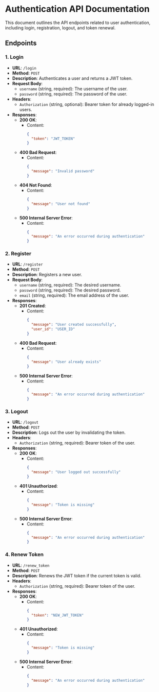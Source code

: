 # Authentication API Documentation

This document outlines the API endpoints related to user authentication, including login, registration, logout, and token renewal.

## Endpoints

### 1. Login

- **URL**: `/login`
- **Method**: `POST`
- **Description**: Authenticates a user and returns a JWT token.
- **Request Body**:
  - `username` (string, required): The username of the user.
  - `password` (string, required): The password of the user.
- **Headers**:
  - `Authorization` (string, optional): Bearer token for already logged-in users.
- **Responses**:
  - **200 OK**: 
    - Content: 
      ```json
      {
        "token": "JWT_TOKEN"
      }
      ```
  - **400 Bad Request**: 
    - Content: 
      ```json
      {
        "message": "Invalid password"
      }
      ```
  - **404 Not Found**: 
    - Content: 
      ```json
      {
        "message": "User not found"
      }
      ```
  - **500 Internal Server Error**: 
    - Content: 
      ```json
      {
        "message": "An error occurred during authentication"
      }
      ```

### 2. Register

- **URL**: `/register`
- **Method**: `POST`
- **Description**: Registers a new user.
- **Request Body**:
  - `username` (string, required): The desired username.
  - `password` (string, required): The desired password.
  - `email` (string, required): The email address of the user.
- **Responses**:
  - **201 Created**: 
    - Content: 
      ```json
      {
        "message": "User created successfully",
        "user_id": "USER_ID"
      }
      ```
  - **400 Bad Request**: 
    - Content: 
      ```json
      {
        "message": "User already exists"
      }
      ```
  - **500 Internal Server Error**: 
    - Content: 
      ```json
      {
        "message": "An error occurred during authentication"
      }
      ```

### 3. Logout

- **URL**: `/logout`
- **Method**: `POST`
- **Description**: Logs out the user by invalidating the token.
- **Headers**:
  - `Authorization` (string, required): Bearer token of the user.
- **Responses**:
  - **200 OK**: 
    - Content: 
      ```json
      {
        "message": "User logged out successfully"
      }
      ```
  - **401 Unauthorized**: 
    - Content: 
      ```json
      {
        "message": "Token is missing"
      }
      ```
  - **500 Internal Server Error**: 
    - Content: 
      ```json
      {
        "message": "An error occurred during authentication"
      }
      ```

### 4. Renew Token

- **URL**: `/renew_token`
- **Method**: `POST`
- **Description**: Renews the JWT token if the current token is valid.
- **Headers**:
  - `Authorization` (string, required): Bearer token of the user.
- **Responses**:
  - **200 OK**: 
    - Content: 
      ```json
      {
        "token": "NEW_JWT_TOKEN"
      }
      ```
  - **401 Unauthorized**: 
    - Content: 
      ```json
      {
        "message": "Token is missing"
      }
      ```
  - **500 Internal Server Error**: 
    - Content: 
      ```json
      {
        "message": "An error occurred during authentication"
      }
      ```

